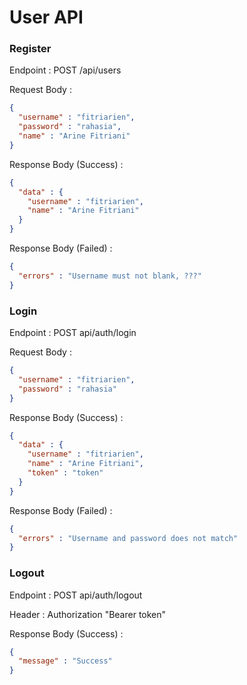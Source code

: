 # User API

### Register
Endpoint : POST /api/users

Request Body :

```json
{
  "username" : "fitriarien",
  "password" : "rahasia",
  "name" : "Arine Fitriani" 
}
```

Response Body (Success) :

```json
{
  "data" : {
    "username" : "fitriarien",
    "name" : "Arine Fitriani"
  }
}
```

Response Body (Failed) :

```json
{
  "errors" : "Username must not blank, ???"
}
```

### Login

Endpoint : POST api/auth/login

Request Body :

```json
{
  "username" : "fitriarien",
  "password" : "rahasia"
}
```

Response Body (Success) :

```json
{
  "data" : {
    "username" : "fitriarien",
    "name" : "Arine Fitriani",
    "token" : "token"
  }
}
```

Response Body (Failed) :

```json
{
  "errors" : "Username and password does not match"
}
```

### Logout

Endpoint : POST api/auth/logout

Header : Authorization "Bearer token"

Response Body (Success) :

```json
{
  "message" : "Success"
}
```
